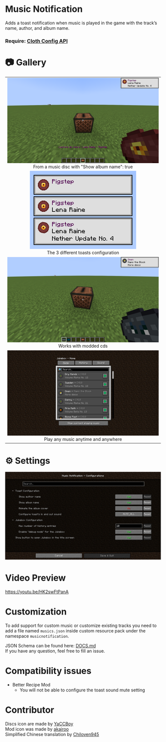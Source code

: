 # Music Notification

Adds a toast notification when music is played in the game with the track’s name, author, and album name.

### **Require**: [Cloth Config API](https://modrinth.com/mod/cloth-config)

# 📷 Gallery
<div>
    <table>
        <tr>
            <td align="middle">
                <img alt="" src="./img/disc1.png"/>
                <figcaption align="middle">From a music disc with "Show album name": true</figcaption>
            </td>
        </tr>
        <tr>
            <td align="middle">
                <img alt="" src="./img/toasts.png"/>
                <figcaption align="middle">The 3 different toasts configuration</figcaption>
            </td>
        </tr>
        <tr>
            <td align="middle">
                <img alt="" src="./img/modded1.png"/>
                <figcaption align="middle">Works with modded cds</figcaption> 
            </td>
        </tr> 
        <tr>
            <td align="middle">
                <img alt="" src="./img/jukebox.png"/>
                <figcaption align="middle">Play any music anytime and anywhere</figcaption> 
            </td>
        </tr>
    </table>
</div>

# ⚙ Settings
<img alt="" src="./img/config.png">

# Video Preview
https://youtu.be/HK2swFtPanA

# Customization
To add support for custom music or customize existing tracks you need to add a file named `musics.json` inside custom resource pack under the namespace `musicnotification`.  

JSON Schema can be found here: [DOCS.md](./DOCS.md)  
If you have any question, feel free to fill an issue.  

# Compatibility issues
- Better Recipe Mod
  - You will not be able to configure the toast sound mute setting

# Contributor
Discs icon are made by [YaCCBoy](https://github.com/YaCCBoy)  
Mod icon was made by [akairoo](https://dribbble.com/akairoo)  
Simplified Chinese translation by [Chiloven945](https://github.com/Chiloven945)  